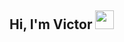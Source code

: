 ## Hi, I'm Victor <img src="https://raw.githubusercontent.com/iampavangandhi/iampavangandhi/master/gifs/Hi.gif" width="30px">
